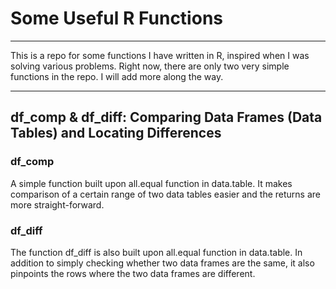 # Some Useful R Functions
***
This is a repo for some functions I have written in R, inspired when I was solving various problems. Right now, there are only two very simple functions in the repo. I will add more along the way.
***
## df_comp & df_diff: Comparing Data Frames (Data Tables) and Locating Differences

### df_comp
A simple function built upon all.equal function in data.table. It makes comparison of a certain range of two data tables easier and the returns are more straight-forward.

### df_diff
The function df_diff is also built upon all.equal function in data.table. In addition to simply checking whether two data frames are the same, it also pinpoints the rows where the two data frames are different.